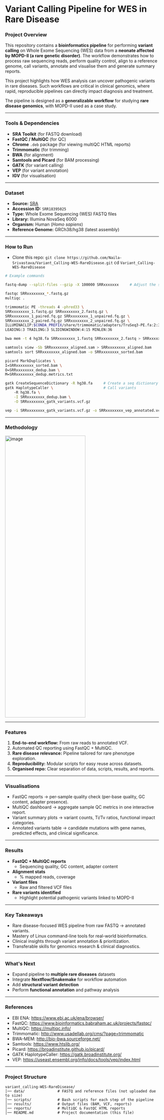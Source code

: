 # Variant Calling Pipeline for WES in Rare Disease

### Project Overview

This repository contains a **bioinformatics pipeline** for performing **variant calling** on Whole Exome Sequencing (WES) data from a **neonate affected by MOPD-II (a rare genetic disorder)**. The workflow demonstrates how to process raw sequencing reads, perform quality control, align to a reference genome, call variants, annotate and visualise them and generate summary reports.

This project highlights how WES analysis can uncover pathogenic variants in rare diseases.
Such workflows are critical in clinical genomics, where rapid, reproducible pipelines can directly impact diagnosis and treatment.

The pipeline is designed as a **generalizable workflow** for studying **rare disease genomics**, with MOPD-II used as a case study.

---

### Tools & Dependencies

* **SRA Toolkit** (for FASTQ download)
* **FastQC / MultiQC** (for QC)
* **Chrome** `.deb` package (for viewing multiQC HTML reports) 
* **Trimmomatic** (for trimming)
* **BWA** (for alignment)
* **Samtools and Picard** (for BAM processing)
* **GATK** (for variant calling)
* **VEP** (for variant annotation)
* **IGV** (for visualisation)

---

### Dataset

* **Source:** [SRA](https://www.ncbi.nlm.nih.gov/sra)
* **Accession ID:** `SRR18395025` 
* **Type:** Whole Exome Sequencing (WES) FASTQ files
* **Library:** Illumina NovaSeq 6000
* **Organism:** Human (_Homo sapiens_)
* **Reference Genome:** GRCh38/hg38 (latest assembly)

---

### How to Run

- Clone this repo: `git clone https://github.com/Naila-Srivastava/Variant_Calling-WES-RareDisease.git`
                 cd `Variant_Calling-WES-RareDisease`

```bash
# Example commands

fastq-dump --split-files --gzip -X 100000 SRRxxxxxxx     # Adjust the subset read counts

fastqc SRRxxxxxxxx_*.fastq.gz
multiqc .

trimmomatic PE -threads 4 -phred33 \
SRRxxxxxxxx_1.fastq.gz SRRxxxxxxxx_2.fastq.gz \
SRRxxxxxxxx_1_paired.fq.gz SRRxxxxxxxx_1_unpaired.fq.gz \
SRRxxxxxxxx_2_paired.fq.gz SRRxxxxxxxx_2_unpaired.fq.gz \
ILLUMINACLIP:$CONDA_PREFIX/share/trimmomatic/adapters/TruSeq3-PE.fa:2:30:10 \
LEADING:3 TRAILING:3 SLIDINGWINDOW:4:15 MINLEN:36

bwa mem -t 4 hg38.fa SRRxxxxxxxx_1.fastq SRRxxxxxxxx_2.fastq > SRRxxxxxxxx_aligned.sam

samtools view -Sb SRRxxxxxxxx_aligned.sam > SRRxxxxxxxx_aligned.bam
samtools sort SRRxxxxxxxx_aligned.bam -o SRRxxxxxxxx_sorted.bam

picard MarkDuplicates \
I=SRRxxxxxxxx_sorted.bam \
O=SRRxxxxxxxx_dedup.bam \
M=SRRxxxxxxxx_dedup.metrics.txt

gatk CreateSequenceDictionary -R hg38.fa     # Create a seq dictionary (1 per reference)
gatk HaplotypeCaller \                       # Call variants
    -R hg38.fa \
    -I SRRxxxxxxxx_dedup.bam \
    -O SRRxxxxxxxx_gatk_variants.vcf.gz

vep -i SRRxxxxxxxx_gatk_variants.vcf.gz -o SRRxxxxxxxx_vep_annotated.vcf --cache --offline --assembly GRCh38
```
---

### Methodology

<img width="263" height="921" alt="image" src="https://github.com/user-attachments/assets/769ff303-ab47-48e8-b103-236178f2282a" />

---

### Features

1. **End-to-end workflow:** From raw reads to annotated VCF.
2. Automated QC reporting using FastQC + MultiQC.
3. **Rare disease relevance:** Pipeline tailored for rare phenotype exploration.
4. **Reproducibility:** Modular scripts for easy reuse across datasets.
5. **Organised repo:** Clear separation of data, scripts, results, and reports.

---

### Visualisations

- FastQC reports → per-sample quality check (per-base quality, GC content, adapter presence).
- MultiQC dashboard → aggregate sample QC metrics in one interactive report.
- Variant summary plots → variant counts, Ti/Tv ratios, functional impact categories.
- Annotated variants table → candidate mutations with gene names, predicted effects, and clinical significance.

---

### Results

* **FastQC + MultiQC reports**
  * Sequencing quality, GC content, adapter content
* **Alignment stats**
  * % mapped reads, coverage
* **Variant files**
  * Raw and filtered VCF files
* **Rare variants identified**
  * Highlight potential pathogenic variants linked to MOPD-II

---

### Key Takeaways

- Rare disease-focused WES pipeline from raw FASTQ → annotated variants.
- Mastery of Linux command-line tools for real-world bioinformatics.
- Clinical insights through variant annotation & prioritization.
- Transferable skills for genomics research & clinical diagnostics.

---

### What's Next

* Expand pipeline to **multiple rare diseases** datasets
* Integrate **Nextflow/Snakemake** for workflow automation
* Add **structural variant detection**
* Perform **functional annotation** and pathway analysis

---

### References

* EBI ENA: https://www.ebi.ac.uk/ena/browser/
* FastQC: https://www.bioinformatics.babraham.ac.uk/projects/fastqc/
* MultiQC: https://multiqc.info/
* Trimmomatic: http://www.usadellab.org/cms/?page=trimmomatic
* BWA-MEM: http://bio-bwa.sourceforge.net/
* Samtools: https://www.htslib.org/
* Picard: https://broadinstitute.github.io/picard/
* GATK HaplotypeCaller: https://gatk.broadinstitute.org/
* VEP: https://useast.ensembl.org/info/docs/tools/vep/index.html

---

### Project Structure

```plaintext
variant_calling-WES-RareDisease/
│── data/               # FASTQ and reference files (not uploaded due to size)  
│── scripts/            # Bash scripts for each step of the pipeline  
│── results/            # Output files (BAM, VCF, reports)  
│── reports/            # MultiQC & FastQC HTML reports  
│── README.md           # Project documentation (this file)  
